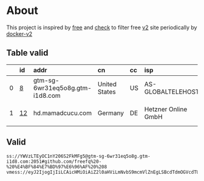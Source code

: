 
# About

This project is inspired by [free](https://github.com/freefq/free) and [check](https://github.com/yeahwu/check) to filter free [v2](https://github.com/v2fly/v2ray-core) site periodically by [docker-v2](https://hub.docker.com/r/v2ray/official)

    

## Table valid
|    | id                   | addr                            | cn            | cc   | isp                 | ip                    | chatgpt          |
|---:|:---------------------|:--------------------------------|:--------------|:-----|:--------------------|:----------------------|:-----------------|
|  0 | [8](config/8.json)   | gtm-sg-6wr31eq5o8g.gtm-i1d8.com | United States | US   | AS-GLOBALTELEHOST   | 169.197.141.187       | Yes (Region: US) |
|  1 | [12](config/12.json) | hd.mamadcucu.com                | Germany       | DE   | Hetzner Online GmbH | 2a01:4f8:c010:7f47::1 | Yes (Region: DE) |

## Valid
```
ss://YWVzLTEyOC1nY206S2FkMFg5@gtm-sg-6wr31eq5o8g.gtm-i1d8.com:2051#github.com/freefq%20-%20%E4%BF%84%E7%BD%97%E6%96%AF%20%208
vmess://eyJ2IjogIjIiLCAicHMiOiAiZ2l0aHViLmNvbS9mcmVlZnEgLSBcdTdmOGVcdTU2ZmRDbG91ZEZsYXJlXHU1MTZjXHU1M2Y4Q0ROXHU4MjgyXHU3MGI5IDEyIiwgImFkZCI6ICJoZC5tYW1hZGN1Y3UuY29tIiwgInBvcnQiOiAiMjA5NSIsICJpZCI6ICIxOTM1MGQ2NC02ODY4LTRhNjQtZTUwMS05YzBkZjkwM2Q3ODgiLCAiYWlkIjogIjAiLCAic2N5IjogImF1dG8iLCAibmV0IjogIndzIiwgInR5cGUiOiAibm9uZSIsICJob3N0IjogImgzLm1hbWFkY3VjdS5jb20iLCAicGF0aCI6ICIvIiwgInRscyI6ICIiLCAic25pIjogIiIsICJhbHBuIjogIiJ9
```

